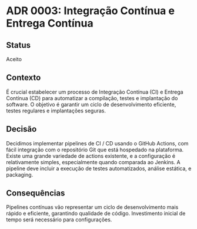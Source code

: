 # ADR 0003: Integração Contínua e Entrega Contínua

## Status
Aceito

## Contexto
É crucial estabelecer um processo de Integração Contínua (CI) e Entrega Contínua (CD) para automatizar a compilação, testes e implantação do software. O objetivo é garantir um ciclo de desenvolvimento eficiente, testes regulares e implantações seguras.

## Decisão
Decidimos implementar pipelines de CI / CD usando o GitHub Actions, com fácil integração com o repositório Git que está hospedado na plataforma. Existe uma grande variedade de actions existente, e a configuração é relativamente simples, especialmente quando comparada ao Jenkins. A pipeline deve incluir a execução de testes automatizados, análise estática, e packaging.

## Consequências

Pipelines contínuas vão representar um ciclo de desenvolvimento mais rápido e eficiente, garantindo qualidade de código. Investimento inicial de tempo será necessário para configurações.